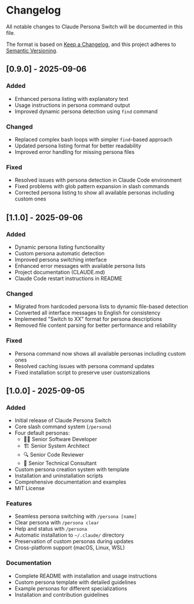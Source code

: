 # Changelog

All notable changes to Claude Persona Switch will be documented in this file.

The format is based on [Keep a Changelog](https://keepachangelog.com/en/1.0.0/),
and this project adheres to [Semantic Versioning](https://semver.org/spec/v2.0.0.html).

## [0.9.0] - 2025-09-06

### Added
- Enhanced persona listing with explanatory text
- Usage instructions in persona command output
- Improved dynamic persona detection using `find` command

### Changed
- Replaced complex bash loops with simpler `find`-based approach
- Updated persona listing format for better readability
- Improved error handling for missing persona files

### Fixed  
- Resolved issues with persona detection in Claude Code environment
- Fixed problems with glob pattern expansion in slash commands
- Corrected persona listing to show all available personas including custom ones

## [1.1.0] - 2025-09-06

### Added
- Dynamic persona listing functionality  
- Custom persona automatic detection
- Improved persona switching interface
- Enhanced error messages with available persona lists
- Project documentation (CLAUDE.md)
- Claude Code restart instructions in README

### Changed
- Migrated from hardcoded persona lists to dynamic file-based detection
- Converted all interface messages to English for consistency
- Implemented "Switch to XX" format for persona descriptions
- Removed file content parsing for better performance and reliability

### Fixed
- Persona command now shows all available personas including custom ones
- Resolved caching issues with persona command updates
- Fixed installation script to preserve user customizations

## [1.0.0] - 2025-09-05

### Added
- Initial release of Claude Persona Switch
- Core slash command system (`/persona`)
- Four default personas:
  - 🧑‍💻 Senior Software Developer
  - 🏗️ Senior System Architect  
  - 🔍 Senior Code Reviewer
  - 💼 Senior Technical Consultant
- Custom persona creation system with template
- Installation and uninstallation scripts
- Comprehensive documentation and examples
- MIT License

### Features
- Seamless persona switching with `/persona [name]`
- Clear persona with `/persona clear` 
- Help and status with `/persona`
- Automatic installation to `~/.claude/` directory
- Preservation of custom personas during updates
- Cross-platform support (macOS, Linux, WSL)

### Documentation
- Complete README with installation and usage instructions
- Custom persona template with detailed guidelines
- Example personas for different specializations
- Installation and contribution guidelines